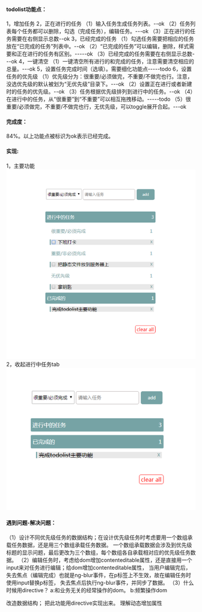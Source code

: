 #### todolist功能点：
1，增加任务
2，正在进行的任务
（1）输入任务生成任务列表。--ok
（2）任务列表每个任务都可以删除，勾选（完成任务），编辑任务。---ok
（3）正在进行的任务需要在右侧显示总数--ok
3，已经完成的任务
（1）勾选任务需要把相应的任务放在“已完成的任务”列表中。--ok
（2）“已完成的任务”可以编辑，删除，样式需要和正在进行的任务有区别。-----ok
（3）已经完成的任务需要在右侧显示总数---ok
4，一键清空
（1）一键清空所有进行的和完成的任务，注意需要清空相应的总量。---ok
5，设置任务完成时间（选填）。需要细化功能点-----todo
6，设置任务的优先级
（1）优先级分为：很重要/必须做完，不重要/不做完也行。注意，没选优先级的默认被划为“无优先级”目录下。---ok
（2）设置正在进行或者新建时的任务的优先级。--ok
（3）任务根据优先级排列到进行中的任务。--ok
（4）在进行中的任务，从“很重要”到“不重要”可以相互拖拽移动。-----todo
（5）很重要/必须做完，不重要/不做完也行，无优先级，可以toggle展开合起。---ok

#### 完成度：
84%。以上功能点被标识为ok表示已经完成。

#### 实现:
1，主要功能
![image](https://github.com/abcMa/angular/blob/master/angular-todolist/images/1.jpg)
2，收起进行中任务tab
![image](https://github.com/abcMa/angular/blob/master/angular-todolist/images/2.jpg)

#### 遇到问题-解决问题：
（1）设计不同优先级任务的数据结构；在设计优先级任务时考虑要用一个数组承载任务数据，还是用三个数组承载任务数据。
       一个数组承载数据会涉及到优先级标题的显示问题，最后更改为三个数组，每个数组各自承载相对应的优先级任务数据。
（2）编辑任务时，考虑给dom增加contenteditable属性，还是直接用一个input来对任务进行编辑；给dom增加contenteditable属性，
       当用户编辑完后，失去焦点（编辑完成）也就是ng-blur事件，在p标签上不生效，故在编辑任务时使用input替换p标签，
       失去焦点后执行ng-blur事件，并同步了数据。
（3）什么时候用directive？
       a:和业务无关的经常操作的dom。
       b:频繁操作dom

改造数据结构；
把此功能用directive实现出来。
理解动态增加属性
